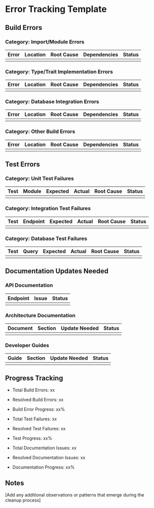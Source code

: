 # Error Tracking Template

## Build Errors

### Category: Import/Module Errors
| Error | Location | Root Cause | Dependencies | Status |
| ----- | -------- | ---------- | ------------ | ------ |
|       |          |            |              |        |

### Category: Type/Trait Implementation Errors
| Error | Location | Root Cause | Dependencies | Status |
| ----- | -------- | ---------- | ------------ | ------ |
|       |          |            |              |        |

### Category: Database Integration Errors
| Error | Location | Root Cause | Dependencies | Status |
| ----- | -------- | ---------- | ------------ | ------ |
|       |          |            |              |        |

### Category: Other Build Errors
| Error | Location | Root Cause | Dependencies | Status |
| ----- | -------- | ---------- | ------------ | ------ |
|       |          |            |              |        |

## Test Errors

### Category: Unit Test Failures
| Test | Module | Expected | Actual | Root Cause | Status |
| ---- | ------ | -------- | ------ | ---------- | ------ |
|      |        |          |        |            |        |

### Category: Integration Test Failures
| Test | Endpoint | Expected | Actual | Root Cause | Status |
| ---- | -------- | -------- | ------ | ---------- | ------ |
|      |          |          |        |            |        |

### Category: Database Test Failures
| Test | Query | Expected | Actual | Root Cause | Status |
| ---- | ----- | -------- | ------ | ---------- | ------ |
|      |       |          |        |            |        |

## Documentation Updates Needed

### API Documentation
| Endpoint | Issue | Status |
| -------- | ----- | ------ |
|          |       |        |

### Architecture Documentation
| Document | Section | Update Needed | Status |
| -------- | ------- | ------------- | ------ |
|          |         |               |        |

### Developer Guides
| Guide | Section | Update Needed | Status |
| ----- | ------- | ------------- | ------ |
|       |         |               |        |

## Progress Tracking

- Total Build Errors: xx
- Resolved Build Errors: xx
- Build Error Progress: xx%

- Total Test Failures: xx
- Resolved Test Failures: xx
- Test Progress: xx%

- Total Documentation Issues: xx
- Resolved Documentation Issues: xx
- Documentation Progress: xx%

## Notes

[Add any additional observations or patterns that emerge during the cleanup process] 